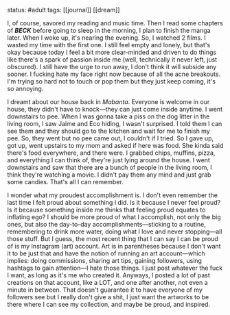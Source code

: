 status: #adult 
tags: [[journal]] [[dream]]

I, of course, savored my reading and music time. Then I read some chapters of ***BECK*** before going to sleep in the morning, I plan to finish the manga later. When I woke up, it's nearing the evening. So, I watched 2 films. I wasted my time with the first one. I still feel empty and lonely, but that's okay because today I feel a bit more clear-minded and driven to do things like there's a spark of passion inside me (well, technically it never left, just obscured). I still have the urge to run away, I don't think it will subside any sooner. I fucking hate my face right now because of all the acne breakouts. I'm trying so hard not to touch or pop them but they just keep coming, it's so annoying. 

I dreamt about our house back in *Mabanta*. Everyone is welcome in our house, they didn't have to knock—they can just come inside anytime. I went downstairs to pee. When I was gonna take a piss on the dog litter in the living room, I saw Jaime and Eco hiding, I wasn't surprised. I told them I can see them and they should go to the kitchen and wait for me to finish my pee. So, they went but no pee came out, I couldn't if I tried. So I gave up, got up, went upstairs to my mom and asked if here was food. She kinda said there's food everywhere, and there were. I grabbed chips, muffins, pizza, and everything I can think of, they're just lying around the house. I went downstairs and saw that there are a bunch of people in the living room, I think they're watching a movie. I didn't pay them any mind and just grab some candies. That's all I can remember. 

I wonder what my proudest accomplishment is. I don't even remember the last time I felt proud about something I did. Is it because I never feel proud? Is it because something inside me thinks that feeling proud equates to inflating ego? I should be more proud of what I accomplish, not only the big ones, but also the day-to-day accomplishments—sticking to a routine, remembering to drink more water, doing what I love and never stopping—all those stuff. But I guess, the most recent thing that I can say I can be proud of is my Instagram (art) account. Art is in parentheses because I don't want it to be just that and have the notion of running an art account—which implies: doing commissions, sharing art tips, gaining followers, using hashtags to gain attention—I hate those things. I just post whatever the fuck I want, as long as it's me who created it. Anyways, I posted a lot of past creations on that account, like a LOT, and one after another, not even a minute in between. That doesn't guarantee it to have everyone of my followers see but I really don't give a shit, I just want the artworks to be there where I can see my collection, and maybe be proud, and inspired.